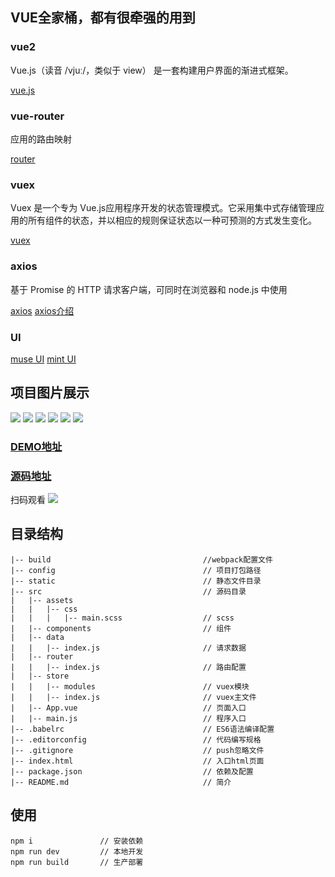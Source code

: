 ## VUE全家桶，都有很牵强的用到

### vue2

Vue.js（读音 /vjuː/，类似于 view） 是一套构建用户界面的渐进式框架。

[vue.js](http://cn.vuejs.org/)

### vue-router

应用的路由映射

[router](https://router.vuejs.org/zh-cn/)

### vuex

Vuex 是一个专为 Vue.js应用程序开发的状态管理模式。它采用集中式存储管理应用的所有组件的状态，并以相应的规则保证状态以一种可预测的方式发生变化。

[vuex](https://vuex.vuejs.org/zh-cn/)

### axios 

基于 Promise 的 HTTP 请求客户端，可同时在浏览器和 node.js 中使用

[axios](https://www.awesomes.cn/repo/mzabriskie/axios)
[axios介绍](https://ykloveyxk.github.io/2017/02/25/axios全攻略/)


### UI

[muse UI](https://museui.github.io/)
[mint UI](https://mint-ui.github.io/#!/zh-cn)

## 项目图片展示
![](https://github.com/vichily/vuex-axios/blob/master/img/1.png)
![](https://github.com/vichily/vuex-axios/blob/master/img/11.png)
![](https://github.com/vichily/vuex-axios/blob/master/img/22.png)
![](https://github.com/vichily/vuex-axios/blob/master/img/33.png)
![](https://github.com/vichily/vuex-axios/blob/master/img/44.png)
![](https://github.com/vichily/vuex-axios/blob/master/img/55.png)

### [DEMO地址](http://www.vichily.win/#/)

### [源码地址](https://github.com/vichily/vuex-axios)

扫码观看
![](https://github.com/vichily/vuex-axios/blob/master/img/wem.png)

## 目录结构

    |-- build                                  //webpack配置文件
    |-- config                                 // 项目打包路径
    |-- static                                 // 静态文件目录
    |-- src                                    // 源码目录
    |   |-- assets
    |   |   |-- css
    |   |   |   |-- main.scss                  // scss
    |   |-- components                         // 组件
    |   |-- data
    |   |   |-- index.js                       // 请求数据
    |   |-- router
    |   |   |-- index.js                       // 路由配置
    |   |-- store
    |   |   |-- modules                        // vuex模块
    |   |   |-- index.js                       // vuex主文件
    |   |-- App.vue                            // 页面入口
    |   |-- main.js                            // 程序入口
    |-- .babelrc                               // ES6语法编译配置
    |-- .editorconfig                          // 代码编写规格
    |-- .gitignore                             // push忽略文件
    |-- index.html                             // 入口html页面
    |-- package.json                           // 依赖及配置
    |-- README.md                              // 简介

## 使用
```
npm i               // 安装依赖
npm run dev         // 本地开发
npm run build       // 生产部署
```